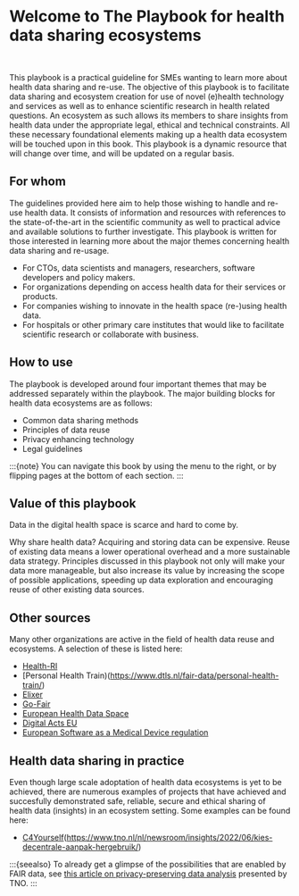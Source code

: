 # Welcome to The Playbook for health data sharing ecosystems 

</br>

This playbook is a practical guideline for SMEs wanting to learn more about health data sharing and re-use. 
The objective of this playbook is to facilitate data sharing and ecosystem creation for use of novel (e)health technology and services as well as to enhance scientific research in health related questions. An ecosystem as such allows its members to share insights from health data under the appropriate legal, ethical and technical constraints. All these necessary foundational elements making up a health data ecosystem will be touched upon in this book. This playbook is a dynamic resource that will change over time, and will be updated on a regular basis.

## For whom
The guidelines provided here aim to help those wishing to handle and re-use health data. It consists of information and resources with references to the state-of-the-art in the scientific community as well to practical advice and available solutions to further investigate. This playbook is written for those interested in learning more about the major themes concerning health data sharing and re-usage. 

* For CTOs, data scientists and managers, researchers, software developers and policy makers.  
* For organizations depending on access health data for their services or products.  
* For companies wishing to innovate in the health space (re-)using health data. 
* For hospitals or other primary care institutes that would like to facilitate scientific research or collaborate with business. 

## How to use

The playbook is developed around four important themes that may be addressed separately  within the playbook. The major building blocks for health data ecosystems are as follows: 

*  Common data sharing methods
*  Principles of data reuse
*  Privacy enhancing technology
*  Legal guidelines 

:::{note}
You can navigate this book by using the menu to the right, or by flipping pages at the bottom of each section.
:::

## Value of this playbook
Data in the digital health space is scarce and hard to come by. 

Why share health data? Acquiring and storing data can be expensive. Reuse of existing data means a lower operational overhead and a more sustainable data strategy. 
Principles discussed in this playbook not only will make your data more manageable, but also increase its value by increasing the scope of possible applications, speeding up data exploration and encouraging reuse of other existing data sources. 

## Other sources
Many other organizations are active in the field of health data reuse and ecosystems. A selection of these is listed here:

* [Health-RI](https://www.health-ri.nl/)
* [Personal Health Train)(https://www.dtls.nl/fair-data/personal-health-train/)
* [Elixer](https://elixir-europe.org/)
* [Go-Fair](https://www.go-fair.org/)
* [European Health Data Space](https://health.ec.europa.eu/ehealth-digital-health-and-care/european-health-data-space_en)
* [Digital Acts EU](https://digital-strategy.ec.europa.eu/en/policies/digital-services-act-package)
* [European Software as a Medical Device regulation](https://health.ec.europa.eu/system/files/2021-03/md_mdcg_2021_mdsw_en_0.pdf)

## Health data sharing in practice
Even though large scale adoptation of health data ecosystems is yet to be achieved, there are numerous examples of projects that have achieved and succesfully demonstrated safe, reliable, secure and ethical sharing of health data (insights) in an ecosystem setting. Some examples can be found here:

* [C4Yourself](Dutch)(https://www.tno.nl/nl/newsroom/insights/2022/06/kies-decentrale-aanpak-hergebruik/)

:::{seealso}
To already get a glimpse of the possibilities that are enabled by FAIR data, see [this article on privacy-preserving data analysis](https://www.tno.nl/en/focus-areas/information-communication-technology/roadmaps/data-sharing/federated-learning/) presented by TNO.
:::


